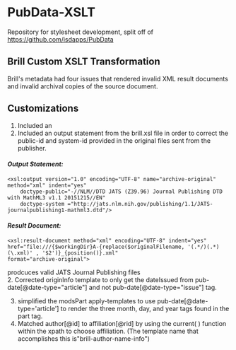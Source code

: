 # PubData-XSLT
Repository for stylesheet development, split off of https://github.com/isdapps/PubData

## Brill Custom XSLT Transformation  

Brill's metadata had four issues that rendered invalid XML result documents and invalid archival copies of the source document. 

## Customizations
1. Included an 
2. Included an output statement from the brill.xsl file in order to correct the public-id and system-id provided in the original files sent from the publisher. 

#### *Output Statement:* 
    <xsl:output version="1.0" encoding="UTF-8" name="archive-original" method="xml" indent="yes"
        doctype-public="-//NLM//DTD JATS (Z39.96) Journal Publishing DTD with MathML3 v1.1 20151215//EN"
        doctype-system ="http://jats.nlm.nih.gov/publishing/1.1/JATS-journalpublishing1-mathml3.dtd"/>

#### *Result Document:*
    <xsl:result-document method="xml" encoding="UTF-8" indent="yes"  
    href="file:///{$workingDir}A-{replace($originalFilename, '(.*/)(.*)(\.xml)' , '$2')}_{position()}.xml"
    format="archive-original">

prodcuces valid JATS Journal Publishing files  
 2. Corrected originInfo template to only get the dateIssued from pub-date[@date-type="article"] and not pub-date[@date-type="issue"] tag.

3.  simplified the modsPart apply-templates to use pub-date[@date-type='article'] to render the three month, day, and year tags found in the part tag. 
4.  Matched author[@id] to affiliation[@rid] by using the current( ) function within the xpath to choose affiliation. (The template name that accomplishes this is"brill-author-name-info")




<!--stackedit_data:
eyJoaXN0b3J5IjpbMjM3MjcwMzU4XX0=
-->